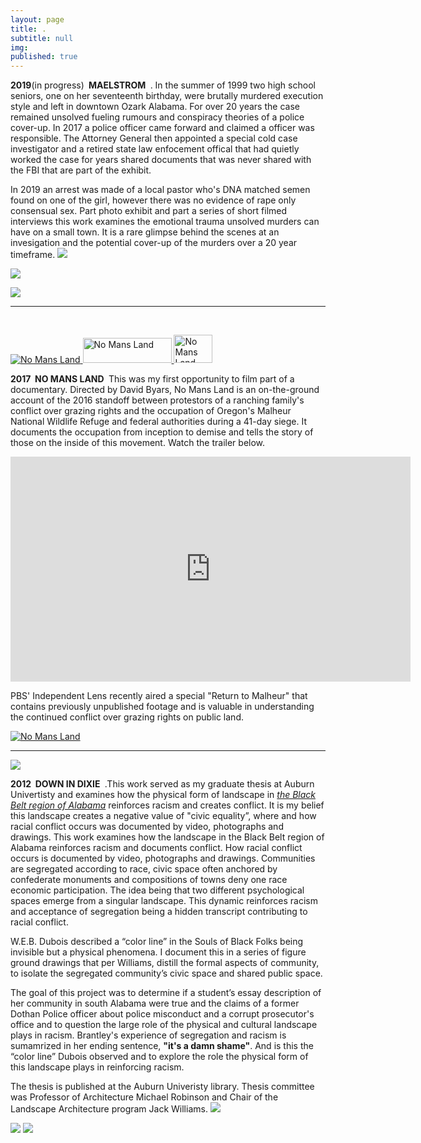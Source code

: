 ```yaml
---
layout: page
title: .
subtitle: null
img: 
published: true
---
```


 <p><strong>2019</strong>(in progress)&nbsp;<strong> MAELSTROM </strong> &nbsp;. In the summer of 1999 two high school seniors, one on her seventeenth birthday, were brutally murdered execution style and left in downtown Ozark Alabama. For over 20 years the case remained unsolved fueling rumours and conspiracy theories of a police cover-up. In 2017 a police officer came forward and claimed a officer was responsible. The Attorney General then appointed a special cold case investigator and a retired state law enfocement offical that had quietly worked the case for years shared documents that was never shared with the FBI that are part of the exhibit. 
 <P>In 2019 an arrest was made of a local pastor who's DNA matched semen found on one of the girl, however there was no evidence of rape only consensual sex. Part photo exhibit and part a series of short filmed interviews this work examines the emotional trauma unsolved murders can have on a small town. It is a rare glimpse behind the scenes at an invesigation and the  potential cover-up of the murders over a 20 year timeframe.
  

<img src="https://jonbcarroll.s3.us-east-2.amazonaws.com/book-1.jpg">
<p>
<img src="https://jonbcarroll.s3.us-east-2.amazonaws.com/book-2.jpg">
 <p>
  <img src="https://jonbcarroll.s3.us-east-2.amazonaws.com/book-3.jpg">
   <hr>
   <br  />
<p>
</p>
<p>
<a href="https://www.amazon.com/No-Mans-Land-Steve-Grasty/dp/B075RPK5HJ/ref=sr_1_1?keywords=%22David+Garrett+Byars%22&qid=1570629635&s=instant-video&sr=1-1">
<img border="0" alt="No Mans Land" src="https://jonbcarroll.s3.us-east-2.amazonaws.com/nomansland-cover.jpg"  >
</a>
<a href="https://watch.amazon.com/watch?asin=B075RPK5HJ">
<img border="0" alt="No Mans Land" src="https://jonbcarroll.s3.us-east-2.amazonaws.com/watch-now.jpg" height="40" width="142" ></a><a href="https://watch.amazon.com/watch?asin=B075RPK5HJ">
<img border="0" alt="No Mans Land" src="https://jonbcarroll.s3.us-east-2.amazonaws.com/dvdorder.jpg" height="45" width="62" >
</a>
    <br  />
<p>

<p><strong> 2017&nbsp; NO MANS LAND </strong>&nbsp;This was my first opportunity to film part of a documentary. Directed by David Byars, No Mans Land is an on-the-ground account of the 2016 standoff between protestors of a ranching family's conflict over grazing rights and the occupation of Oregon's Malheur National Wildlife Refuge and federal authorities during a 41-day siege. It documents the occupation from inception to demise and tells the story of those on the inside of this movement. Watch the trailer below.
</p>
<iframe src="https://player.vimeo.com/video/240876418?color=fdf7f6&byline=0&portrait=0" width="640" height="360" frameborder="0" allow="autoplay; fullscreen" allowfullscreen></iframe>

  <br  />
<p>
PBS' Independent Lens recently aired a special "Return to Malheur" that contains previously unpublished footage and is valuable in understanding the continued conflict over grazing rights on public land.
<p><a href="http://www.pbs.org/independentlens/videos/back-to-malheur-two-years-later/">
<img border="0" alt="No Mans Land" src="https://jonbcarroll.s3.us-east-2.amazonaws.com/returnto.jpg" >
</a>
<hr>
<img src="https://jonbcarroll.s3.us-east-2.amazonaws.com/mla-1.jpg">
<p>
 <p><strong> 2012&nbsp; DOWN IN DIXIE </strong> &nbsp;.This work served as my graduate thesis at Auburn Univertisty and examines how the physical form of landscape in <em><a href="https://en.wikipedia.org/wiki/Black_Belt_(region_of_Alabama">the Black Belt region of Alabama</a></em> reinforces racism and creates conflict. It is my belief this landscape creates a negative value of "civic equality”, where and how racial conflict occurs was documented by video, photographs and drawings. This work examines how the landscape in the Black Belt region of Alabama reinforces racism and documents conflict. How racial conflict occurs is documented by video, photographs and drawings. Communities are segregated according to race, civic space often anchored by confederate monuments and compositions of towns deny one race economic participation.  The idea being that two different psychological spaces emerge from a singular landscape. This dynamic reinforces racism and acceptance of segregation being a hidden transcript contributing to racial conflict.
<p>
W.E.B. Dubois described a “color line” in the Souls of Black Folks being invisible but a physical phenomena. 
I document this in a series of figure ground drawings that per Williams, distill the formal aspects of community, to isolate the segregated community’s civic space and shared public space.

The goal of this project was to determine if a student’s essay description of her community in south Alabama were true and the claims of a former Dothan Police officer about police misconduct and a corrupt prosecutor's office and to question the large role of the physical and cultural landscape plays in racism. Brantley's experience of segregation and racism is sumamrized in her ending sentence, <strong>"it's a damn shame"</strong>. And is this the “color line” Dubois observed and to explore the role the physical form of this landscape plays in reinforcing racism.
<p> The thesis is published at the Auburn Univeristy library. 
 Thesis committee was Professor of Architecture Michael Robinson and Chair of the Landscape Architecture program Jack Williams.
  <img src="https://jonbcarroll.s3.us-east-2.amazonaws.com/mla2.jpg">
</p>
 <img src="https://jonbcarroll.s3.us-east-2.amazonaws.com/mla3.jpg">
  <img src="https://jonbcarroll.s3.us-east-2.amazonaws.com/mla4.jpg">
<p>

  

  <br  />
